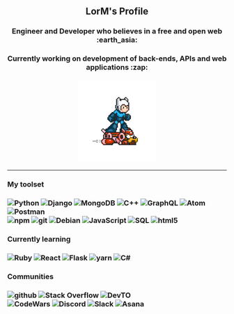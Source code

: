 <!---README--->

<h2 align="center"> LorM's Profile </h2>

<h3 align="center"> Engineer and Developer who believes in a free and open web :earth_asia: </h3>
<h3 align="center"> Currently working on development of back-ends, APIs and web applications :zap: </h3>

<h3 align="center"> <img style="float" src="https://github.com/LorM89/LorM89/blob/main/assets/cloudyman.gif" width="180px"/> </h3>


___

<h3 align="left"> My toolset </h3>
<h3 align="left">
  <img alt="Python" src="https://img.shields.io/badge/-Python-1338bd?style=flat&logo=python&logoColor=white" />
  <img alt="Django" src="https://img.shields.io/badge/-Django-0c4d06?style=flat&logo=django" /> 
  <img alt="MongoDB" src="https://img.shields.io/badge/-MongoDB-13aa52?style=flat&logo=mongodb&logoColor=white" />
  <img alt="C++" src="https://img.shields.io/badge/-C++-2729c1?&logo=c%2b%2b&logoColor=00599C&logoColor=white" />
  <img alt="GraphQL" src="https://img.shields.io/badge/-GraphQL-E10098?style=flat&logo=graphql" /> 
  <img alt="Atom" src="https://img.shields.io/badge/-Atom-0c4d06?style=flat&logo=atom" /> 
  <img alt="Postman" src="https://img.shields.io/badge/-Postman-d4531b?style=flat&logo=postman&logoColor=white" /> <br />
  <img alt="npm" src="https://img.shields.io/badge/-NPM-CB3837?style=flat&logo=npm&logoColor=white"/> 
  <img alt="git" src="https://img.shields.io/badge/-Git-d4531b?style=flat&logo=git&logoColor=white" /> 
  <img alt="Debian" src="https://img.shields.io/badge/-Debian-9f0000?style=flat&logo=debian" />
  <img alt="JavaScript" src="https://img.shields.io/badge/-JavaSript-e3c40b?&logo=JavaScript&logoColor=black" />
  <img alt="SQL" src="https://img.shields.io/badge/-SQL-2b2b87?style=flat&logo=sqlite" />
  <img alt="html5" src="https://img.shields.io/badge/-HTML5-E34F26?style=flat&logo=html5&logoColor=white" /> 
</h3>

<h3 align="left"> Currently learning </h3>
<h3 align="left">
  <img alt="Ruby" src="https://img.shields.io/badge/-Ruby-960505?style=flat&logo=ruby" /> 
  <img alt="React" src="https://img.shields.io/badge/-React-2b2b87?&logo=react&logoColor=white" /> 
  <img alt="Flask" src="https://img.shields.io/badge/-Flask-333333?&logo=flask&logoColor=white" /> 
  <img alt="yarn" src="https://img.shields.io/badge/-Yarn-CB3837?style=flat&logo=yarn&logoColor=white"/> 
  <img alt="C#" src="https://img.shields.io/badge/-C#-2b2b87?&logo=c#&logoColor=white" />
</h3>

<h3 align="left">  Communities </h3>
<h3 align="left"> 
  <img alt="github" src="https://img.shields.io/badge/github-363635?&style=flat&logo=github&logoColor=white"/>
  <img alt="Stack Overflow" src="https://img.shields.io/badge/Stack Overflow-363635?&style=flat&logo=stackoverflow&logoColor=white"/> 
  <img alt="DevTO" src="https://img.shields.io/badge/DEVTO-363635?&style=flat&logo=dev-dot-to" /> <br />
  <img alt="CodeWars" src="https://img.shields.io/badge/-CodeWars-363635?&style=flat&logo=codewars"/>
  <img alt="Discord" src="https://img.shields.io/badge/Discord-363635?&style=flat&logo=discord&logoColor=white"/> 
  <img alt="Slack" src="https://img.shields.io/badge/Slack-363635?&style=flat&logo=slack"/>
  <img alt="Asana" src="https://img.shields.io/badge/-Asana-363635?style=flat&logo=asana" /> 
</h3>

<!----   <img alt="Linux" src="https://img.shields.io/badge/-Linux-000?&logo=linux" /> --->

